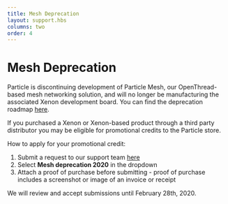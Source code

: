 ```yaml
---
title: Mesh Deprecation
layout: support.hbs
columns: two
order: 4
---
```


# Mesh Deprecation

Particle is discontinuing development of Particle Mesh, our OpenThread-based mesh networking solution, and will no longer be manufacturing the associated Xenon development board. You can find the deprecation roadmap [here](/reference/discontinued/mesh/).

If you purchased a Xenon or Xenon-based product through a third party distributor you may be eligible for promotional credits to the Particle store. 

How to apply for your promotional credit:

1. Submit a request to our support team [here](https://particle.zendesk.com/hc/en-us/requests/new)
2. Select **Mesh deprecation 2020** in the dropdown
3. Attach a proof of purchase before submitting - proof of purchase includes a screenshot or image of an invoice or receipt

We will review and accept submissions until February 28th, 2020.
